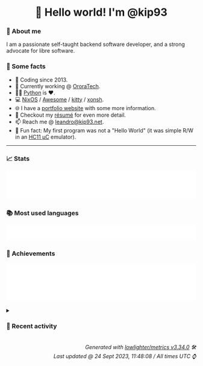 <!-- README template, populated using this action:
     https://github.com/kip93/kip93/blob/main/.github/workflows/readme.yml. -->

<h1 align="center">👋 Hello world! I'm @kip93</h1> <!-- LOGIN => username -->

### 👤 About me

I am a passionate self-taught backend software developer, and a strong advocate for libre software.


### 💬 Some facts

* 📅 Coding since 2013.
* 💼 Currently working @ [OroraTech](https://ororatech.com/).
* 👨‍💻 [Python](https://github.com/search?q=user%3Akip93&l=python) is ❤️. <!-- LOGIN => username -->
* 💻 [NixOS](https://github.com/NixOS/) /
     [Awesome](https://github.com/awesomeWM/) /
     [kitty](https://github.com/kovidgoyal/kitty/) /
     [xonsh](https://github.com/xonsh/).
* 🌐 I have a [portfolio website](https://kip93.net/) with some more information.
* 📝 Checkout my [résumé](https://kip93.net/resume/) for even more detail.
* 📫 Reach me @ [leandro@kip93.net](mailto:leandro@kip93.net).
* 🎲 Fun fact: My first program was not a "Hello World" (it was simple R/W in an [HC11 µC](https://en.wikipedia.org/wiki/68HC11) emulator).


-----------------------------------------------------------------------------------------------------------------------


### 📈 Stats

![](./stats.svg)


### 📚 Most used languages <!-- by percentage, in decreasing order -->

![](./languages.svg)


### 🏅 Achievements

![](./achievements.svg)


<details> <!-- Last activity -->
<!-- Almost verbatim copy of https://github.com/lowlighter/metrics/blob/latest/source/templates/markdown/partials/activity.ejs, but restructured to be foldable. -->
<summary><h3>📰 Recent activity</h3></summary>

* ➡️ Pushed 6 commits in [kip93/nixplusplus](https://github.com/kip93/nixplusplus) on branch `main`
  * [#87b87b1](https://github.com/kip93/nixplusplus/commit/87b87b1) Start adding some schemas
  * [#a431fda](https://github.com/kip93/nixplusplus/commit/a431fda) Fix license on flakehub
  * [#d34994d](https://github.com/kip93/nixplusplus/commit/d34994d) Allow some checks on darwin
  * [#4543e15](https://github.com/kip93/nixplusplus/commit/4543e15) Filter flake registry to only contain real flakes
  * [#e973652](https://github.com/kip93/nixplusplus/commit/e973652) Use upstreamed maintainer
  * [#48622f8](https://github.com/kip93/nixplusplus/commit/48622f8) Add a logo!

Seriously tho, did I really stay up until 3am for this ugly ass-logo?
  * *On 24 Sept 2023, 11:44:35*
* ➡️ Pushed 1 commit in [kip93/nixplusplus](https://github.com/kip93/nixplusplus) on branch `main`
  * [#8bae20e](https://github.com/kip93/nixplusplus/commit/8bae20e) The great linting
  * *On 23 Sept 2023, 18:01:36*
* ➡️ Pushed 1 commit in [kip93/nixplusplus](https://github.com/kip93/nixplusplus) on branch `main`
  * [#0c1cf58](https://github.com/kip93/nixplusplus/commit/0c1cf58) Fix hydra complaining about null field
  * *On 23 Sept 2023, 12:58:30*
* ➡️ Pushed 2 commits in [kip93/nixplusplus](https://github.com/kip93/nixplusplus) on branch `main`
  * [#6eb1bad](https://github.com/kip93/nixplusplus/commit/6eb1bad) Remove reduntant entries?
  * [#02f1ac9](https://github.com/kip93/nixplusplus/commit/02f1ac9) Adding a bit more flavour to the flake description

How do you do, fellow kids?
  * *On 23 Sept 2023, 12:52:30*
</details>


<h6 align="right"><em>
    Generated with <a href="https://github.com/lowlighter/metrics/tree/latest/">lowlighter/metrics v3.34.0</a> 🛠️<br> <!-- VERSION => MAJOR.minor.patch -->
    Last updated @ 24 Sept 2023, 11:48:08 / All times UTC ⌚ <!-- meta.generated => DD/MM/YYYY, hh:mm -->
</em></h6>
